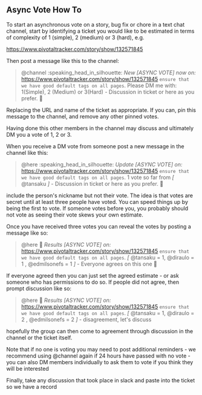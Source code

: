 Async Vote How To
-----------------

To start an asynchronous vote on a story, bug fix or chore in a text chat channel, start by identifying a ticket you would like to be estimated in terms of complexity of 1 (simple), 2 (medium) or 3 (hard), e.g. 

https://www.pivotaltracker.com/story/show/132571845

Then post a message like this to the channel:

> @channel :speaking_head_in_silhouette: _New *[ASYNC VOTE]* now on:_ https://www.pivotaltracker.com/story/show/132571845 `ensure that we have good default tags on all pages`. Please DM me with: 1(Simple), 2 (Medium) or 3(Hard) - Discussion in ticket or here as you prefer. :slightly_smiling_face:

Replacing the URL and name of the ticket as appropriate.  If you can, pin this message to the channel, and remove any other pinned votes.

Having done this other members in the channel may discuss and ultimately DM you a vote of 1, 2 or 3.

When you receive a DM vote from someone post a new message in the channel like this:

> @here :speaking_head_in_silhouette: _Update *[ASYNC VOTE]* on:_ https://www.pivotaltracker.com/story/show/132571845 `ensure that we have good default tags on all pages`. 1 vote so far from *[* @tansaku *]* - Discussion in ticket or here as you prefer. :slightly_smiling_face:

include the person's nickname but not their vote.   The idea is that votes are secret until at least three people have voted.  You can speed things up by being the first to vote.  If someone votes before you, you probably should not vote as seeing their vote skews your own estimate.

Once you have received three votes you can reveal the votes by posting a message like so:

> @here :memo: _Results *[ASYNC VOTE]* on:_ https://www.pivotaltracker.com/story/show/132571845 `ensure that we have good default tags on all pages`. *[* @tansaku = 1, @diraulo  = 1 , @edmilsonefs  = 1 *]* - Everyone agrees on this one :slightly_smiling_face:

If everyone agreed then you can just set the agreed estimate - or ask someone who has permissions to do so.  If people did not agree, then prompt discussion like so:

> @here :memo: _Results *[ASYNC VOTE]* on:_ https://www.pivotaltracker.com/story/show/132571845 `ensure that we have good default tags on all pages`. *[* @tansaku = 1, @diraulo  = 2 , @edmilsonefs  = 2 *]* - disagreement, let's discuss

hopefully the group can then come to agreement through discussion in the channel or the ticket itself.  

Note that if no one is voting you may need to post additional reminders - we recommend using @channel again if 24 hours have passed with no vote - you can also DM members individually to ask them to vote if you think they will be interested

Finally, take any discussion that took place in slack and paste into the ticket so we have a record

